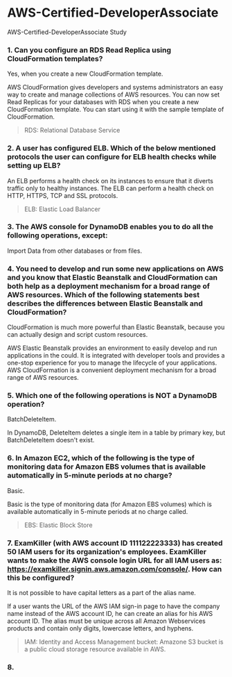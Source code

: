 
# AWS-Certified-DeveloperAssociate
AWS-Certified-DeveloperAssociate Study

### 1. Can you configure an RDS Read Replica using CloudFormation templates?
Yes, when you create a new CloudFormation template.

AWS CloudFormation gives developers and systems administrators an easy way to create and manage collections of AWS resources. You can now set Read Replicas for your databases with RDS when you create a new CloudFormation template. You can start using it with the sample template of CloudFormation.
> RDS:  Relational Database Service

### 2. A user has configured ELB. Which of the below mentioned protocols the user can configure for ELB health checks while setting up ELB?
An ELB performs a health check on its instances to ensure that it diverts traffic only to healthy instances.
The ELB can perform a health check on HTTP, HTTPS, TCP and SSL protocols.
> ELB: Elastic Load Balancer

### 3. The AWS console for DynamoDB enables you to do all the following operations, except:
Import Data from other databases or from files.

### 4. You need to develop and run some new applications on AWS and you know that Elastic Beanstalk and CloudFormation can both help as a deployment mechanism for a broad range of AWS resources. Which of the following statements best describes the differences between Elastic Beanstalk and CloudFormation?
CloudFormation is much more powerful than Elastic Beanstalk, because you can actually design and script custom resources.

AWS Elastic Beanstalk provides an environment to easily develop and run applications in the could. It is integrated with developer tools and provides a one-stop experience for you to manage the lifecycle of your applications. AWS CloudFormation is a convenient deployment mechanism for a broad range of AWS resources.

### 5. Which one of the following operations is NOT a DynamoDB operation?
BatchDeleteItem.

In DynamoDB, DeleteItem deletes a single item in a table by primary key, but BatchDeleteItem doesn't exist.

### 6. In Amazon EC2, which of the following is the type of monitoring data for Amazon EBS volumes that is available automatically in 5-minute periods at no charge?
Basic.

Basic is the type of monitoring data (for Amazon EBS volumes) which is available automatically in 5-minute periods at no charge called.
> EBS: Elastic Block Store

### 7. ExamKiller (with AWS account ID 111122223333) has created 50 IAM users for its organization's employees. ExamKiller wants to make the AWS console login URL for all IAM users as: https://examkiller.signin.aws.amazon.com/console/. How can this be configured?
It is not possible to have capital letters as a part of the alias name.

If a user wants the URL of the AWS IAM sign-in page to have the company name instead of the AWS account ID, he can create an alias for his AWS account ID. The alias must be unique across all Amazon Webservices products and contain only digits, lowercase letters, and hyphens.

> IAM: Identity and Access Management
> bucket: Amazone S3 bucket is a public cloud storage resource available in AWS.

### 8. 
